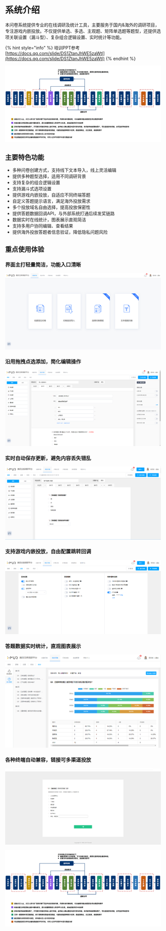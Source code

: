 # 系统介绍

本问卷系统提供专业的在线调研及统计工具，主要服务于国内&海外的调研项目，专注游戏内嵌投放。不仅提供单选、多选、主观题、矩阵单选题等题型，还提供选项关联设置（漏斗型）、复杂组合逻辑设置、实时统计等功能。

{% hint style="info" %}
培训PPT参考 [https://docs.qq.com/slide/DS1ZtanJhWE5zaWtl](https://docs.qq.com/slide/DS1ZtanJhWE5zaWtl) 
{% endhint %}

![](.gitbook/assets/image%20%2810%29.png)

## 主要特色功能

* 多种问卷创建方式，支持线下文本导入，线上灵活编辑
* 提供多种题型选择，适用不同调研背景
* 支持复杂的组合逻辑设置
* 支持漏斗式选项设置
* 提供游戏内嵌投放，自适应不同终端答题
* 自定义答题提示语言，满足海外投放需求
* 多个投放域名自由选择，提高投放保密性
* 提供答题数据回调API，与外部系统打通后续发奖链路
* 数据实时在线统计，图表展示直观简洁
* 支持多用户协同编辑、查看结果
* 提供海外投放答题者信息验证，降低隐私问题风险

## 重点使用体验

### 界面主打轻量简洁，功能入口清晰

![](.gitbook/assets/image%20%288%29.png)

### 沿用拖拽点选添加，简化编辑操作

![](.gitbook/assets/image%20%2813%29.png)

### 实时自动保存更新，避免内容丢失错乱

![](.gitbook/assets/image%20%284%29.png)

### 支持游戏内嵌投放，自由配置跳转回调

![](.gitbook/assets/image%20%2812%29.png)

### 答题数据实时统计，直观图表展示

![](.gitbook/assets/image%20%283%29.png)

### 各种终端自动兼容，链接可多渠道投放

![](.gitbook/assets/image%20%286%29.png)

![](.gitbook/assets/image.png)



